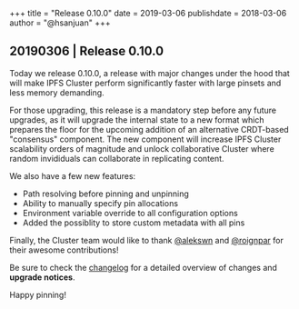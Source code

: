+++
title = "Release 0.10.0"
date = 2019-03-06
publishdate = 2018-03-06
author = "@hsanjuan"
+++

## 20190306 | Release 0.10.0

Today we release 0.10.0, a release with major changes under the hood that will
make IPFS Cluster perform significantly faster with large pinsets and less
memory demanding.

For those upgrading, this release is a mandatory step before any future
upgrades, as it will upgrade the internal state to a new format which prepares
the floor for the upcoming addition of an alternative CRDT-based "consensus"
component. The new component will increase IPFS Cluster scalability orders of
magnitude and unlock collaborative Cluster where random invididuals can
collaborate in replicating content.

We also have a few new features:

* Path resolving before pinning and unpinning
* Ability to manually specify pin allocations
* Environment variable override to all configuration options
* Added the possiblity to store custom metadata with all pins

Finally, the Cluster team would like to thank
[@alekswn](https://github.com/alekswn) and
[@roignpar](https://github.com/roignpar) for their awesome contributions!

Be sure to check the
[changelog](https://github.com/ipfs/ipfs-cluster/blob/master/CHANGELOG.md) for
a detailed overview of changes and **upgrade notices**.

Happy pinning!
